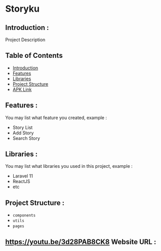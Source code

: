 # Storyku

## <a name="introduction"></a> Introduction :
Project Description

## Table of Contents

- [Introduction](#introduction)
- [Features](#features)
- [Libraries](#libraries)
- [Project Structure](#project-structures)
- [APK Link](#apk-link)

## <a name="features"></a> Features :
You may list what feature you created, example :
- Story List
- Add Story
- Search Story

## <a name="libraries"></a> Libraries :
You may list what libraries you used in this project, example :
- Laravel 11 
- ReactJS
- etc

## <a name="project-structures"></a> Project Structure :
* `components`
* `utils`
* `pages`


## <a name="apk-link">https://youtu.be/3d28PAB8CK8</a> Website URL :

